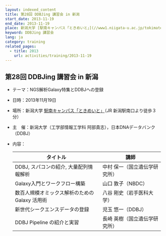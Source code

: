 ```yaml
---
layout: indexed_content
title: 第28回 DDBJing 講習会 in 新潟
start_date: 2013-11-19
end_date: 2013-11-19
place: 新潟大学 [駅南キャンパス「ときめいと」](//www1.niigata-u.ac.jp/tokimate/outline.html)（JR 新潟駅南口より徒歩３分）
keyword: DDBJing 講習会
lang: ja
category: training
related_pages:
  - title: 2013
    url: activities/training/2013-11-19
---
```


## 第28回 DDBJing 講習会 in 新潟 <a name="28"></a>

-   テーマ：NGS解析Galaxy特集とDDBJへの登録
-   日時：2013年11月19日
-   場所：新潟大学
    [駅南キャンパス「ときめいと」](//www1.niigata-u.ac.jp/tokimate/outline.html)（JR
    新潟駅南口より徒歩３分）
-   主　催：新潟大学（工学部情報工学科
    阿部貴志），日本DNAデータバンク（DDBJ）
-   内容：

    | タイトル | 講師 |
    |----|----|
    | DDBJ, スパコンの紹介, 大量配列情報解析 | 中村 保一（国立遺伝学研究所） |
    | Galaxy入門とワークフロー構築                   | 山口 敦子（NBDC） |
    | 数百人規模オミックス解析のための Galaxy 活用術 | 八谷 剛史（岩手医科大学）  |
    | 新世代シークエンスデータの登録  | 児玉 悠一（DDBJ）  |
    | DDBJ Pipeline の紹介と実習                     | 長崎 英樹（国立遺伝学研究所） |
